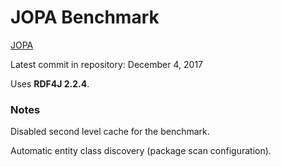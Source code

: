 # JOPA Benchmark

[JOPA](https://github.com/kbss-cvut/jopa)

Latest commit in repository: December 4, 2017

Uses **RDF4J 2.2.4**.

### Notes

Disabled second level cache for the benchmark.

Automatic entity class discovery (package scan configuration).